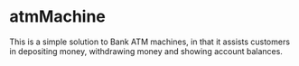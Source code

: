 # atmMachine

This is a simple solution to Bank ATM machines, 
in that it assists customers in depositing money, withdrawing money and showing account balances.
